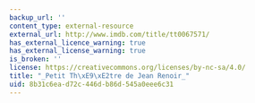 ```yaml
---
backup_url: ''
content_type: external-resource
external_url: http://www.imdb.com/title/tt0067571/
has_external_licence_warning: true
has_external_license_warning: true
is_broken: ''
license: https://creativecommons.org/licenses/by-nc-sa/4.0/
title: "_Petit Th\xE9\xE2tre de Jean Renoir_"
uid: 8b31c6ea-d72c-446d-b86d-545a0eee6c31
---
```

